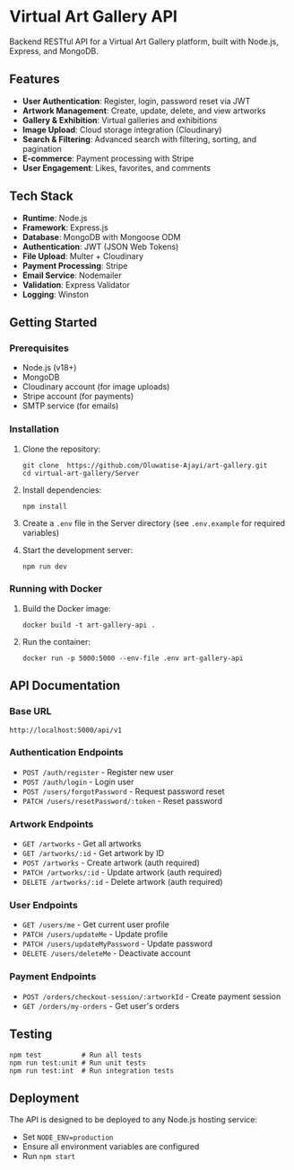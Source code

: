# Virtual Art Gallery API

Backend RESTful API for a Virtual Art Gallery platform, built with Node.js, Express, and MongoDB.

## Features

- **User Authentication**: Register, login, password reset via JWT
- **Artwork Management**: Create, update, delete, and view artworks
- **Gallery & Exhibition**: Virtual galleries and exhibitions
- **Image Upload**: Cloud storage integration (Cloudinary)
- **Search & Filtering**: Advanced search with filtering, sorting, and pagination
- **E-commerce**: Payment processing with Stripe
- **User Engagement**: Likes, favorites, and comments

## Tech Stack

- **Runtime**: Node.js
- **Framework**: Express.js
- **Database**: MongoDB with Mongoose ODM
- **Authentication**: JWT (JSON Web Tokens)
- **File Upload**: Multer + Cloudinary
- **Payment Processing**: Stripe
- **Email Service**: Nodemailer
- **Validation**: Express Validator
- **Logging**: Winston

## Getting Started

### Prerequisites

- Node.js (v18+)
- MongoDB
- Cloudinary account (for image uploads)
- Stripe account (for payments)
- SMTP service (for emails)

### Installation

1. Clone the repository:
   ```
   git clone  https://github.com/Oluwatise-Ajayi/art-gallery.git 
   cd virtual-art-gallery/Server
   ```

2. Install dependencies:
   ```
   npm install
   ```

3. Create a `.env` file in the Server directory (see `.env.example` for required variables)

4. Start the development server:
   ```
   npm run dev
   ```

### Running with Docker

1. Build the Docker image:
   ```
   docker build -t art-gallery-api .
   ```

2. Run the container:
   ```
   docker run -p 5000:5000 --env-file .env art-gallery-api
   ```

## API Documentation

### Base URL
```
http://localhost:5000/api/v1
```

### Authentication Endpoints
- `POST /auth/register` - Register new user
- `POST /auth/login` - Login user
- `POST /users/forgotPassword` - Request password reset
- `PATCH /users/resetPassword/:token` - Reset password

### Artwork Endpoints
- `GET /artworks` - Get all artworks
- `GET /artworks/:id` - Get artwork by ID
- `POST /artworks` - Create artwork (auth required)
- `PATCH /artworks/:id` - Update artwork (auth required)
- `DELETE /artworks/:id` - Delete artwork (auth required)

### User Endpoints
- `GET /users/me` - Get current user profile
- `PATCH /users/updateMe` - Update profile
- `PATCH /users/updateMyPassword` - Update password
- `DELETE /users/deleteMe` - Deactivate account

### Payment Endpoints
- `POST /orders/checkout-session/:artworkId` - Create payment session
- `GET /orders/my-orders` - Get user's orders

## Testing

```
npm test          # Run all tests
npm run test:unit # Run unit tests
npm run test:int  # Run integration tests
```

## Deployment

The API is designed to be deployed to any Node.js hosting service:

- Set `NODE_ENV=production`
- Ensure all environment variables are configured
- Run `npm start`

